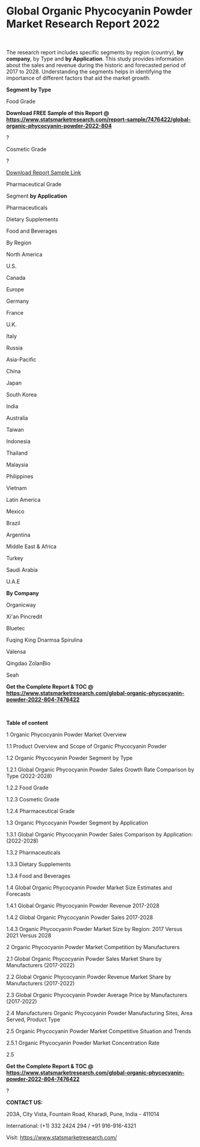 <h1>Global Organic Phycocyanin Powder Market Research Report 2022</h1><br/><p>The research report includes specific segments by region (country), <strong>by company</strong>, by Type and <strong>by Application</strong>. This study provides information about the sales and revenue during the historic and forecasted period of 2017 to 2028. Understanding the segments helps in identifying the importance of different factors that aid the market growth.</p>
 
 
 
 <p><strong>Segment by Type</strong></p>
 
 
 
 <p>Food Grade</p>
 
 
 
 <div><b>Download FREE Sample of this Report @ <a href="https://www.statsmarketresearch.com/download-free-sample/7476422/global-organic-phycocyanin-powder-2022-804">https://www.statsmarketresearch.com/report-sample/7476422/global-organic-phycocyanin-powder-2022-804</a></b></div>
 
 
 
 <p>? </p>
 
 
 
 <p>Cosmetic Grade</p>
 
 
 
 <p>? </p>
 
 
 
 <p><a href="https://www.statsmarketresearch.com/download-free-sample/7476422/global-organic-phycocyanin-powder-2022-804">Download Report Sample Link</a></p>
 
 
 
 <p>Pharmaceutical Grade</p>
 
 
 
 <p>Segment <strong>by Application</strong></p>
 
 
 
 <p>Pharmaceuticals</p>
 
 
 
 <p>Dietary Supplements</p>
 
 
 
 <p>Food and Beverages</p>
 
 
 
 <p>By Region</p>
 
 
 
 <p>North America</p>
 
 
 
 <p>U.S.</p>
 
 
 
 <p>Canada</p>
 
 
 
 <p>Europe</p>
 
 
 
 <p>Germany</p>
 
 
 
 <p>France</p>
 
 
 
 <p>U.K.</p>
 
 
 
 <p>Italy</p>
 
 
 
 <p>Russia</p>
 
 
 
 <p>Asia-Pacific</p>
 
 
 
 <p>China</p>
 
 
 
 <p>Japan</p>
 
 
 
 <p>South Korea</p>
 
 
 
 <p>India</p>
 
 
 
 <p>Australia</p>
 
 
 
 <p>Taiwan</p>
 
 
 
 <p>Indonesia</p>
 
 
 
 <p>Thailand</p>
 
 
 
 <p>Malaysia</p>
 
 
 
 <p>Philippines</p>
 
 
 
 <p>Vietnam</p>
 
 
 
 <p>Latin America</p>
 
 
 
 <p>Mexico</p>
 
 
 
 <p>Brazil</p>
 
 
 
 <p>Argentina</p>
 
 
 
 <p>Middle East & Africa</p>
 
 
 
 <p>Turkey</p>
 
 
 
 <p>Saudi Arabia</p>
 
 
 
 <p>U.A.E</p>
 
 
 
 <p><strong>By Company</strong></p>
 
 
 
 <p>Organicway</p>
 
 
 
 <p>Xi&#39;an Pincredit</p>
 
 
 
 <p>Bluetec</p>
 
 
 
 <p>Fuqing King Dnarmsa Spirulina</p>
 
 
 
 <p>Valensa</p>
 
 
 
 <p>Qingdao ZolanBio</p>
 
 
 
 <p>Seah</p>
 
 
 
 <div><b>Get the Complete Report & TOC @ <a href="https://www.statsmarketresearch.com/global-organic-phycocyanin-powder-2022-804-7476422">https://www.statsmarketresearch.com/global-organic-phycocyanin-powder-2022-804-7476422</a></b></div>
 
 
 
 <p><br />
 
 <b>Table of content</b></p>
 
 
 
 <p>1 Organic Phycocyanin Powder Market Overview<br />
 
 1.1 Product Overview and Scope of Organic Phycocyanin Powder<br />
 
 1.2 Organic Phycocyanin Powder Segment by Type<br />
 
 1.2.1 Global Organic Phycocyanin Powder Sales Growth Rate Comparison by Type (2022-2028)<br />
 
 1.2.2 Food Grade<br />
 
 1.2.3 Cosmetic Grade<br />
 
 1.2.4 Pharmaceutical Grade<br />
 
 1.3 Organic Phycocyanin Powder Segment by Application<br />
 
 1.3.1 Global Organic Phycocyanin Powder Sales Comparison by Application: (2022-2028)<br />
 
 1.3.2 Pharmaceuticals<br />
 
 1.3.3 Dietary Supplements<br />
 
 1.3.4 Food and Beverages<br />
 
 1.4 Global Organic Phycocyanin Powder Market Size Estimates and Forecasts<br />
 
 1.4.1 Global Organic Phycocyanin Powder Revenue 2017-2028<br />
 
 1.4.2 Global Organic Phycocyanin Powder Sales 2017-2028<br />
 
 1.4.3 Organic Phycocyanin Powder Market Size by Region: 2017 Versus 2021 Versus 2028<br />
 
 2 Organic Phycocyanin Powder Market Competition by Manufacturers<br />
 
 2.1 Global Organic Phycocyanin Powder Sales Market Share by Manufacturers (2017-2022)<br />
 
 2.2 Global Organic Phycocyanin Powder Revenue Market Share by Manufacturers (2017-2022)<br />
 
 2.3 Global Organic Phycocyanin Powder Average Price by Manufacturers (2017-2022)<br />
 
 2.4 Manufacturers Organic Phycocyanin Powder Manufacturing Sites, Area Served, Product Type<br />
 
 2.5 Organic Phycocyanin Powder Market Competitive Situation and Trends<br />
 
 2.5.1 Organic Phycocyanin Powder Market Concentration Rate<br />
 
 2.5</p>
 
 
 
 <div><b>Get the Complete Report & TOC @ <a href="https://www.statsmarketresearch.com/global-organic-phycocyanin-powder-2022-804-7476422">https://www.statsmarketresearch.com/global-organic-phycocyanin-powder-2022-804-7476422</a></b></div>
 
 
 
 <p>? </p>
 
 
 
 <p><b>CONTACT US:</b><br />
 
 203A, City Vista, Fountain Road, Kharadi, Pune, India - 411014<br />
 
 International: (+1) 332 2424 294 / +91 916-916-4321<br />
 
 Visit: <a href="https://www.statsmarketresearch.com/">https://www.statsmarketresearch.com/</a></p>